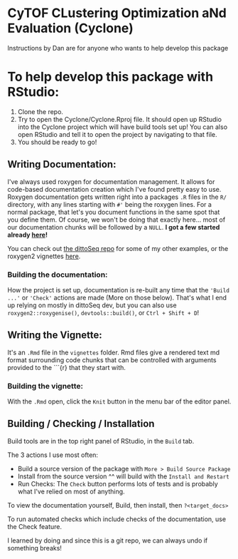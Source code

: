 # CyTOF CLustering Optimization aNd Evaluation (Cyclone)

Instructions by Dan are for anyone who wants to help develop this package

# To help develop this package with RStudio:

1. Clone the repo.
2. Try to open the Cyclone/Cyclone.Rproj file.  It should open up RStudio into the Cyclone project which will have build tools set up!  You can also open RStudio and tell it to open the project by navigating to that file.
3. You should be ready to go!

## Writing Documentation:
I've always used roxygen for documentation management.
It allows for code-based documentation creation which I've found pretty easy to use.
Roxygen documentation gets written right into a packages `.R` files in the `R/` directory, with any lines starting with `#'` being the roxygen lines.
For a normal package, that let's you document functions in the same spot that you define them.
Of course, we won't be doing that exactly here... most of our documentation chunks will be followed by a `NULL`.
**I got a few started already [here](R/checkpoints.R)!**

You can check out [the dittoSeq repo](https://github.com/dtm2451/dittoSeq/tree/master/R) for some of my other examples, or the roxygen2 vignettes [here](https://cran.r-project.org/web/packages/roxygen2/vignettes/roxygen2.html).

### Building the documentation:
How the project is set up, documentation is re-built any time that the `'Build ...'` or `'Check'` actions are made (More on those below). That's what I end up relying on mostly in dittoSeq dev, but you can also use `roxygen2::roxygenise()`, `devtools::build()`, or `Ctrl + Shift + D`!

## Writing the Vignette:
It's an `.Rmd` file in the `vignettes` folder.  Rmd files give a rendered text md format surrounding code chunks that can be controlled with arguments provided to the \`\`\`{r} that they start with.

### Building the vignette:
With the `.Rmd` open, click the `Knit` button in the menu bar of the editor panel. 

## Building / Checking / Installation
Build tools are in the top right panel of RStudio, in the `Build` tab.

The 3 actions I use most often:
- Build a source version of the package with `More > Build Source Package`
- Install from the source version ^^ will build with the `Install and Restart`
- Run Checks: The `Check` button performs lots of tests and is probably what I've relied on most of anything.

To view the documentation yourself, Build, then install, then `?<target_docs>`

To run automated checks which include checks of the documentation, use the Check feature.

I learned by doing and since this is a git repo, we can always undo if something breaks!
